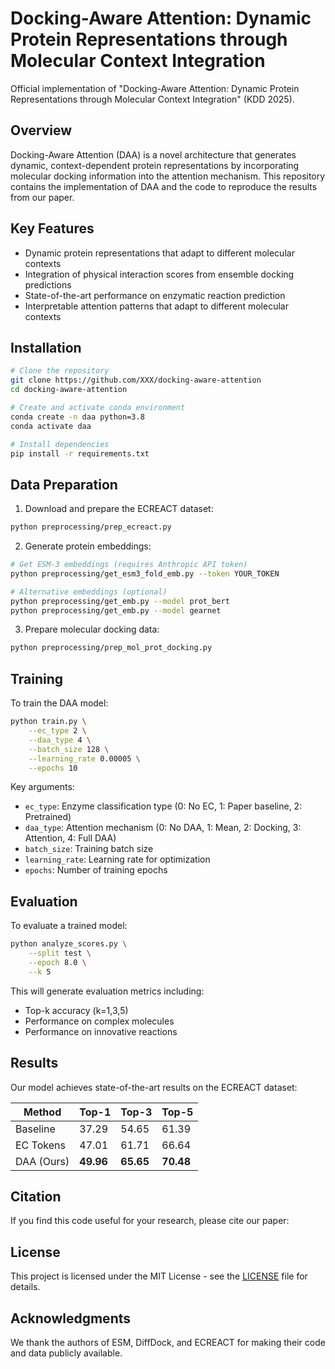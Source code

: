 # Docking-Aware Attention: Dynamic Protein Representations through Molecular Context Integration

Official implementation of "Docking-Aware Attention: Dynamic Protein Representations through Molecular Context Integration" (KDD 2025).

## Overview

Docking-Aware Attention (DAA) is a novel architecture that generates dynamic, context-dependent protein representations by incorporating molecular docking information into the attention mechanism. This repository contains the implementation of DAA and the code to reproduce the results from our paper.

## Key Features

- Dynamic protein representations that adapt to different molecular contexts
- Integration of physical interaction scores from ensemble docking predictions
- State-of-the-art performance on enzymatic reaction prediction
- Interpretable attention patterns that adapt to different molecular contexts

## Installation

```bash
# Clone the repository
git clone https://github.com/XXX/docking-aware-attention
cd docking-aware-attention

# Create and activate conda environment
conda create -n daa python=3.8
conda activate daa

# Install dependencies
pip install -r requirements.txt
```

## Data Preparation

1. Download and prepare the ECREACT dataset:
```bash
python preprocessing/prep_ecreact.py
```

2. Generate protein embeddings:
```bash
# Get ESM-3 embeddings (requires Anthropic API token)
python preprocessing/get_esm3_fold_emb.py --token YOUR_TOKEN

# Alternative embeddings (optional)
python preprocessing/get_emb.py --model prot_bert
python preprocessing/get_emb.py --model gearnet
```

3. Prepare molecular docking data:
```bash
python preprocessing/prep_mol_prot_docking.py
```

## Training

To train the DAA model:

```bash
python train.py \
    --ec_type 2 \
    --daa_type 4 \
    --batch_size 128 \
    --learning_rate 0.00005 \
    --epochs 10
```

Key arguments:
- `ec_type`: Enzyme classification type (0: No EC, 1: Paper baseline, 2: Pretrained)
- `daa_type`: Attention mechanism (0: No DAA, 1: Mean, 2: Docking, 3: Attention, 4: Full DAA)
- `batch_size`: Training batch size
- `learning_rate`: Learning rate for optimization
- `epochs`: Number of training epochs

## Evaluation

To evaluate a trained model:

```bash
python analyze_scores.py \
    --split test \
    --epoch 8.0 \
    --k 5
```

This will generate evaluation metrics including:
- Top-k accuracy (k=1,3,5)
- Performance on complex molecules
- Performance on innovative reactions


## Results

Our model achieves state-of-the-art results on the ECREACT dataset:

| Method | Top-1 | Top-3 | Top-5 |
|--------|-------|-------|-------|
| Baseline | 37.29 | 54.65 | 61.39 |
| EC Tokens | 47.01 | 61.71 | 66.64 |
| DAA (Ours) | **49.96** | **65.65** | **70.48** |

## Citation

If you find this code useful for your research, please cite our paper:


## License

This project is licensed under the MIT License - see the [LICENSE](LICENSE) file for details.

## Acknowledgments

We thank the authors of ESM, DiffDock, and ECREACT for making their code and data publicly available.